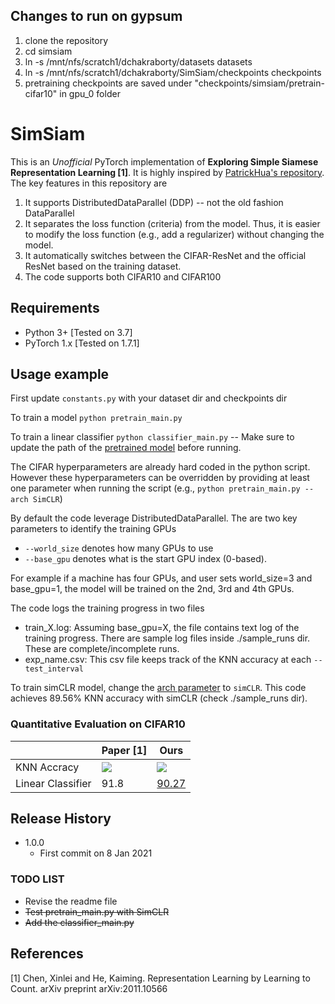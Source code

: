 ## Changes to run on gypsum

1. clone the repository 
2. cd simsiam
3. ln -s /mnt/nfs/scratch1/dchakraborty/datasets datasets
4. ln -s /mnt/nfs/scratch1/dchakraborty/SimSiam/checkpoints checkpoints
5. pretraining checkpoints are saved under "checkpoints/simsiam/pretrain-cifar10" in gpu_0 folder

# SimSiam
This is an _Unofficial_ PyTorch implementation of **Exploring Simple Siamese Representation Learning [1]**. It is highly inspired by [PatrickHua's repository](https://github.com/PatrickHua/SimSiam). The key features in this repository are

1. It supports DistributedDataParallel (DDP) -- not the old fashion DataParallel
2. It separates the loss function (criteria) from the model. Thus, it is easier to modify the loss function (e.g., add a regularizer) without changing the model.
3. It automatically switches between the CIFAR-ResNet and the official ResNet based on the training dataset.
4. The code supports both CIFAR10 and CIFAR100

## Requirements

* Python 3+ [Tested on 3.7]
* PyTorch 1.x [Tested on 1.7.1]


## Usage example

First update `constants.py` with your dataset dir and checkpoints dir

To train a model `python pretrain_main.py` 

To train a linear classifier `python classifier_main.py` -- Make sure to update the path of the [pretrained model](https://github.com/ahmdtaha/simsiam/blob/1975eb6749cc06d1df2a781b4ed9c234ad008c40/classifier_main.py#L107) before running.

The CIFAR hyperparameters are already hard coded in the python script. However these hyperparameters can be overridden by providing at least one parameter when running the script (e.g., `python pretrain_main.py --arch SimCLR`) 

By default the code leverage DistributedDataParallel. The are two key parameters to identify the training GPUs
* `--world_size` denotes how many GPUs to use
* `--base_gpu` denotes what is the start GPU index (0-based). 
  
For example if a machine has four GPUs, and user sets world_size=3 and base_gpu=1, the model will be trained on the 2nd, 3rd and 4th GPUs.

The code logs the training progress in two files

* train_X.log: Assuming base_gpu=X, the file contains text log of the training progress. There are sample log files inside ./sample_runs dir. These are complete/incomplete runs.
* exp_name.csv: This csv file keeps track of the KNN accuracy at each `--test_interval`

To train simCLR model, change the [arch parameter](https://github.com/ahmdtaha/simsiam/blob/cd44e3c73b4b70029202f4277266f3b15e7e54f2/pretrain_main.py#L101) to `simCLR`. This code achieves 89.56% KNN accuracy with simCLR (check ./sample_runs dir).
### Quantitative Evaluation on CIFAR10

|                   | Paper [1] | Ours |
|-------------------|------------|-------------|
|     KNN Accracy     |![](./imgs/paper.jpg)|![](./imgs/pretrain_phase.jpg)|
|     Linear Classifier     |91.8| [90.27](https://github.com/ahmdtaha/simsiam/blob/main/sample_runs/complete_linear_classifier_run.txt) |


## Release History
* 1.0.0
    * First commit on 8 Jan 2021

### TODO LIST
* Revise the readme file
* ~~Test pretrain_main.py with SimCLR~~
* ~~Add the classifier_main.py~~

## References
[1] Chen, Xinlei and He, Kaiming. Representation Learning by Learning to Count. arXiv preprint arXiv:2011.10566 
